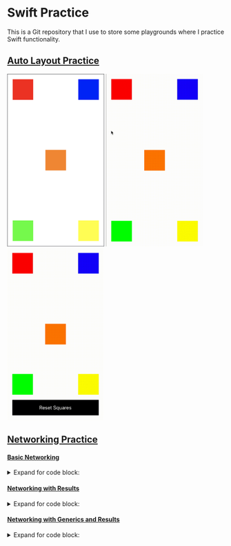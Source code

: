 # Swift Practice
This is a Git repository that I use to store some playgrounds where I practice Swift functionality.

## [Auto Layout Practice](https://github.com/StevenWorrall/Swift-Practice/tree/master/AutoLayout/)

<a href="https://github.com/StevenWorrall/Swift-Practice/tree/master/AutoLayout/BasicAutoLayout.playground"><img src="https://github.com/StevenWorrall/Swift-Practice/blob/master/Pictures/BasicAutoLayout.png" height=400px width=auto ></a>
<a href="https://github.com/StevenWorrall/Swift-Practice/tree/master/AutoLayout/BasicAnimationAutoLayout.playground"><img src="https://github.com/StevenWorrall/Swift-Practice/blob/master/Pictures/BasicAnimationAutoLayout.gif" height=400px width=auto ></a>
<a href="https://github.com/StevenWorrall/Swift-Practice/tree/master/AutoLayout/RemakeAnimationAutoLayout.playground"><img src="https://github.com/StevenWorrall/Swift-Practice/blob/master/Pictures/RemakeAnimationAutoLayout.gif" height=400px width=auto ></a>


## [Networking Practice](https://github.com/StevenWorrall/Swift-Practice/tree/master/Networking/)

#### [Basic Networking](https://github.com/StevenWorrall/Swift_Practice/tree/master/Networking/BasicNetworking.playground)
<details>
  <summary>Expand for code block:</summary>
  
```swift
func fetchItunesData(completion: @escaping (FeedResponse?, Error?) -> ()) {
    guard let url = URL(string: urlString) else { return }
    
    URLSession.shared.dataTask(with: url) { (data, resp, error) in
        if let err = error {
            completion(nil, err)
            return
        }
        do {
            let albumData = try JSONDecoder().decode(FeedResponse.self, from: data!)
            completion(albumData, nil)
        } catch let jsonError {
            completion(nil, jsonError)
        }
    }.resume()
}
```
</details>

#### [Networking with Results](https://github.com/StevenWorrall/Swift_Practice/tree/master/Networking/ResultsTypeNetworking.playground)
<details>
  <summary>Expand for code block:</summary>
  
```swift
func fetchItunesDataWithResults(completion: @escaping (Result<FeedResponse, Error>) -> ()) {
	URLSession.shared.dataTask(with: url) { (data, resp, err) in
        if let err = err {
            completion(.failure(err))
            return
        }
    ...

fetchItunesDataWithResults { (result) in
    switch result {
    case .success(let data):
        guard let resultData = data.feed.results else { return }
        
        resultData.forEach({ (album) in
            if let name = album.name {
                print(name)
            }
        })
    ...
}
```
</details>

#### [Networking with Generics and Results](https://github.com/StevenWorrall/Swift_Practice/tree/master/Networking/GenericsNetworking.playground)
<details>
  <summary>Expand for code block:</summary>

```swift
public func fetchGenericData<T: Decodable>(urlString: String, completion: @escaping ((Result<T, Error>) -> () )) {
	...
    do {
       	let dataResponse = try JSONDecoder().decode(T.self, from: data)
        completion(.success(dataResponse))
    } catch let jsonError {
        completion(.failure(jsonError))
    }
}

fetchGenericData(urlString: urlString) { (result: Result<FeedResponse, Error>) in
    ...
```
</details>

